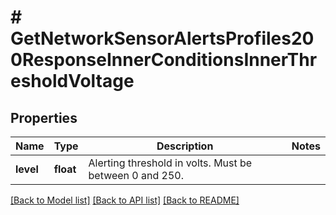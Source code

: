 # # GetNetworkSensorAlertsProfiles200ResponseInnerConditionsInnerThresholdVoltage

## Properties

Name | Type | Description | Notes
------------ | ------------- | ------------- | -------------
**level** | **float** | Alerting threshold in volts. Must be between 0 and 250. |

[[Back to Model list]](../../README.md#models) [[Back to API list]](../../README.md#endpoints) [[Back to README]](../../README.md)
